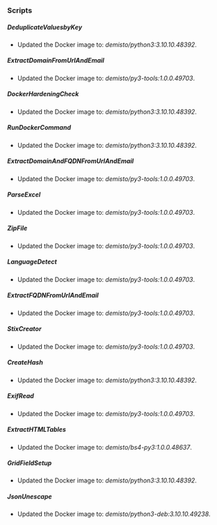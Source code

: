 
### Scripts

##### DeduplicateValuesbyKey

- Updated the Docker image to: *demisto/python3:3.10.10.48392*.

##### ExtractDomainFromUrlAndEmail

- Updated the Docker image to: *demisto/py3-tools:1.0.0.49703*.

##### DockerHardeningCheck

- Updated the Docker image to: *demisto/python3:3.10.10.48392*.

##### RunDockerCommand

- Updated the Docker image to: *demisto/python3:3.10.10.48392*.

##### ExtractDomainAndFQDNFromUrlAndEmail

- Updated the Docker image to: *demisto/py3-tools:1.0.0.49703*.

##### ParseExcel

- Updated the Docker image to: *demisto/py3-tools:1.0.0.49703*.

##### ZipFile

- Updated the Docker image to: *demisto/py3-tools:1.0.0.49703*.

##### LanguageDetect

- Updated the Docker image to: *demisto/py3-tools:1.0.0.49703*.

##### ExtractFQDNFromUrlAndEmail

- Updated the Docker image to: *demisto/py3-tools:1.0.0.49703*.

##### StixCreator

- Updated the Docker image to: *demisto/py3-tools:1.0.0.49703*.

##### CreateHash

- Updated the Docker image to: *demisto/python3:3.10.10.48392*.

##### ExifRead

- Updated the Docker image to: *demisto/py3-tools:1.0.0.49703*.

##### ExtractHTMLTables

- Updated the Docker image to: *demisto/bs4-py3:1.0.0.48637*.

##### GridFieldSetup

- Updated the Docker image to: *demisto/python3:3.10.10.48392*.

##### JsonUnescape

- Updated the Docker image to: *demisto/python3-deb:3.10.10.49238*.